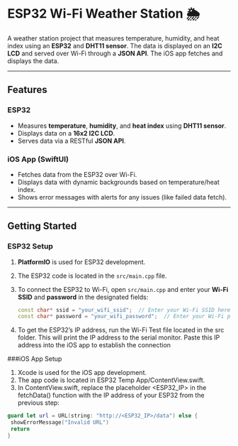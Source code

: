 # ESP32 Wi-Fi Weather Station 🌦️

A weather station project that measures temperature, humidity, and heat index using an **ESP32** and **DHT11 sensor**. The data is displayed on an **I2C LCD** and served over Wi-Fi through a **JSON API**. The iOS app fetches and displays the data.

---

## Features
### ESP32
- Measures **temperature**, **humidity**, and **heat index** using **DHT11 sensor**.
- Displays data on a **16x2 I2C LCD**.
- Serves data via a RESTful **JSON API**.

### iOS App (SwiftUI)
- Fetches data from the ESP32 over Wi-Fi.
- Displays data with dynamic backgrounds based on temperature/heat index.
- Shows error messages with alerts for any issues (like failed data fetch).

---

## Getting Started

### ESP32 Setup
1. **PlatformIO** is used for ESP32 development. 
2. The ESP32 code is located in the `src/main.cpp` file.
3. To connect the ESP32 to Wi-Fi, open `src/main.cpp` and enter your **Wi-Fi SSID** and **password** in the designated fields:

   ```cpp
   const char* ssid = "your_wifi_ssid";  // Enter your Wi-Fi SSID here
   const char* password = "your_wifi_password";  // Enter your Wi-Fi password here
4.	To get the ESP32’s IP address, run the Wi-Fi Test file located in the src folder. This will print the IP address to the serial monitor. Paste this IP address into the iOS app to establish the connection

###iOS App Setup
1.	Xcode is used for the iOS app development.
2. The app code is located in ESP32 Temp App/ContentView.swift.
3.	In ContentView.swift, replace the placeholder <ESP32_IP> in the fetchData() function with the IP address of your ESP32 from the previous step:

   ```swift
   guard let url = URL(string: "http://<ESP32_IP>/data") else {
    showErrorMessage("Invalid URL")
    return
   }
